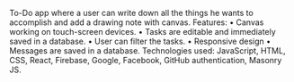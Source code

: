 To-Do app where a user can write down all the things he wants to accomplish and add a drawing note with canvas.
Features: 
•	Canvas working on touch-screen devices.
•	Tasks are editable and immediately saved in a database.
•	User can filter the tasks.
•	Responsive design
•	Messages are saved in a database.
Technologies used: JavaScript, HTML, CSS, React, Firebase, Google, Facebook, GitHub authentication, Masonry JS. 
